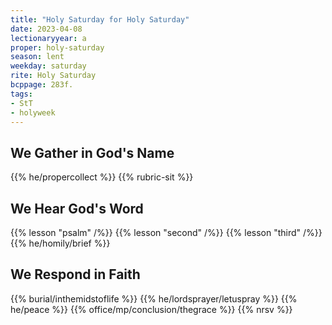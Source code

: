 ```yaml
---
title: "Holy Saturday for Holy Saturday"
date: 2023-04-08
lectionaryyear: a
proper: holy-saturday
season: lent
weekday: saturday
rite: Holy Saturday
bcppage: 283f.
tags:
- StT
- holyweek
---
```

## We Gather in God's Name
{{% he/propercollect %}}
{{% rubric-sit %}}
## We Hear God's Word
{{% lesson "psalm" /%}}
{{% lesson "second" /%}}
{{% lesson "third" /%}}
{{% he/homily/brief %}}
## We Respond in Faith
{{% burial/inthemidstoflife %}}
{{% he/lordsprayer/letuspray %}}
{{% he/peace %}}
{{% office/mp/conclusion/thegrace %}}
{{% nrsv %}}

